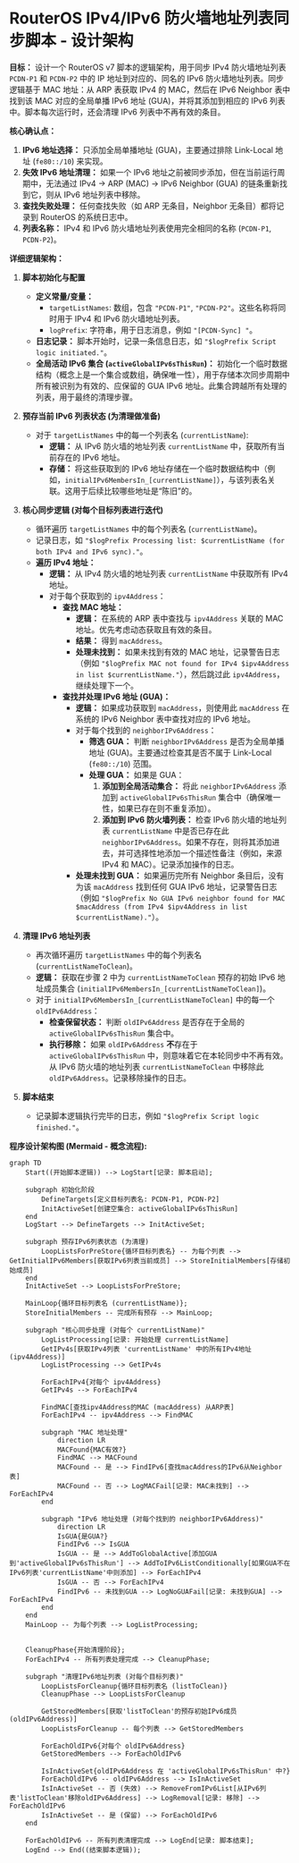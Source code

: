 # RouterOS IPv4/IPv6 防火墙地址列表同步脚本 - 设计架构

**目标：** 设计一个 RouterOS v7 脚本的逻辑架构，用于同步 IPv4 防火墙地址列表 `PCDN-P1` 和 `PCDN-P2` 中的 IP 地址到对应的、同名的 IPv6 防火墙地址列表。同步逻辑基于 MAC 地址：从 ARP 表获取 IPv4 的 MAC，然后在 IPv6 Neighbor 表中找到该 MAC 对应的全局单播 IPv6 地址 (GUA)，并将其添加到相应的 IPv6 列表中。脚本每次运行时，还会清理 IPv6 列表中不再有效的条目。

**核心确认点：**

1.  **IPv6 地址选择：** 只添加全局单播地址 (GUA)，主要通过排除 Link-Local 地址 (`fe80::/10`) 来实现。
2.  **失效 IPv6 地址清理：** 如果一个 IPv6 地址之前被同步添加，但在当前运行周期中，无法通过 IPv4 -> ARP (MAC) -> IPv6 Neighbor (GUA) 的链条重新找到它，则从 IPv6 地址列表中移除。
3.  **查找失败处理：** 任何查找失败（如 ARP 无条目，Neighbor 无条目）都将记录到 RouterOS 的系统日志中。
4.  **列表名称：** IPv4 和 IPv6 防火墙地址列表使用完全相同的名称 (`PCDN-P1`, `PCDN-P2`)。

**详细逻辑架构：**

1.  **脚本初始化与配置**
    *   **定义常量/变量：**
        *   `targetListNames`: 数组，包含 `"PCDN-P1"`, `"PCDN-P2"`。这些名称将同时用于 IPv4 和 IPv6 防火墙地址列表。
        *   `logPrefix`: 字符串，用于日志消息，例如 `"[PCDN-Sync] "`。
    *   **日志记录：** 脚本开始时，记录一条信息日志，如 `"$logPrefix Script logic initiated."`。
    *   **全局活动 IPv6 集合 (`activeGlobalIPv6sThisRun`)：** 初始化一个临时数据结构（概念上是一个集合或数组，确保唯一性），用于存储本次同步周期中所有被识别为有效的、应保留的 GUA IPv6 地址。此集合跨越所有处理的列表，用于最终的清理步骤。

2.  **预存当前 IPv6 列表状态 (为清理做准备)**
    *   对于 `targetListNames` 中的每一个列表名 (`currentListName`):
        *   **逻辑：** 从 IPv6 防火墙的地址列表 `currentListName` 中，获取所有当前存在的 IPv6 地址。
        *   **存储：** 将这些获取到的 IPv6 地址存储在一个临时数据结构中（例如，`initialIPv6MembersIn_[currentListName]`），与该列表名关联。这用于后续比较哪些地址是“陈旧”的。

3.  **核心同步逻辑 (对每个目标列表进行迭代)**
    *   循环遍历 `targetListNames` 中的每个列表名 (`currentListName`)。
    *   记录日志，如 `"$logPrefix Processing list: $currentListName (for both IPv4 and IPv6 sync)."`。
    *   **遍历 IPv4 地址：**
        *   **逻辑：** 从 IPv4 防火墙的地址列表 `currentListName` 中获取所有 IPv4 地址。
        *   对于每个获取到的 `ipv4Address`：
            *   **查找 MAC 地址：**
                *   **逻辑：** 在系统的 ARP 表中查找与 `ipv4Address` 关联的 MAC 地址。优先考虑动态获取且有效的条目。
                *   **结果：** 得到 `macAddress`。
                *   **处理未找到：** 如果未找到有效的 MAC 地址，记录警告日志（例如 `"$logPrefix MAC not found for IPv4 $ipv4Address in list $currentListName."`），然后跳过此 `ipv4Address`，继续处理下一个。
            *   **查找并处理 IPv6 地址 (GUA)：**
                *   **逻辑：** 如果成功获取到 `macAddress`，则使用此 `macAddress` 在系统的 IPv6 Neighbor 表中查找对应的 IPv6 地址。
                *   对于每个找到的 `neighborIPv6Address`：
                    *   **筛选 GUA：** 判断 `neighborIPv6Address` 是否为全局单播地址 (GUA)。主要通过检查其是否不属于 Link-Local (`fe80::/10`) 范围。
                    *   **处理 GUA：** 如果是 GUA：
                        1.  **添加到全局活动集合：** 将此 `neighborIPv6Address` 添加到 `activeGlobalIPv6sThisRun` 集合中（确保唯一性，如果已存在则不重复添加）。
                        2.  **添加到 IPv6 防火墙列表：** 检查 IPv6 防火墙的地址列表 `currentListName` 中是否已存在此 `neighborIPv6Address`。如果不存在，则将其添加进去，并可选择性地添加一个描述性备注（例如，来源 IPv4 和 MAC）。记录添加操作的日志。
                *   **处理未找到 GUA：** 如果遍历完所有 Neighbor 条目后，没有为该 `macAddress` 找到任何 GUA IPv6 地址，记录警告日志（例如 `"$logPrefix No GUA IPv6 neighbor found for MAC $macAddress (from IPv4 $ipv4Address in list $currentListName)."`）。

4.  **清理 IPv6 地址列表**
    *   再次循环遍历 `targetListNames` 中的每个列表名 (`currentListNameToClean`)。
    *   **逻辑：** 获取在步骤 2 中为 `currentListNameToClean` 预存的初始 IPv6 地址成员集合 (`initialIPv6MembersIn_[currentListNameToClean]`)。
    *   对于 `initialIPv6MembersIn_[currentListNameToClean]` 中的每一个 `oldIPv6Address`：
        *   **检查保留状态：** 判断 `oldIPv6Address` 是否存在于全局的 `activeGlobalIPv6sThisRun` 集合中。
        *   **执行移除：** 如果 `oldIPv6Address` **不**存在于 `activeGlobalIPv6sThisRun` 中，则意味着它在本轮同步中不再有效。从 IPv6 防火墙的地址列表 `currentListNameToClean` 中移除此 `oldIPv6Address`。记录移除操作的日志。

5.  **脚本结束**
    *   记录脚本逻辑执行完毕的日志，例如 `"$logPrefix Script logic finished."`。

**程序设计架构图 (Mermaid - 概念流程):**

```mermaid
graph TD
    Start((开始脚本逻辑)) --> LogStart[记录: 脚本启动];

    subgraph 初始化阶段
        DefineTargets[定义目标列表名: PCDN-P1, PCDN-P2]
        InitActiveSet[创建空集合: activeGlobalIPv6sThisRun]
    end
    LogStart --> DefineTargets --> InitActiveSet;

    subgraph 预存IPv6列表状态 (为清理)
        LoopListsForPreStore{循环目标列表名} -- 为每个列表 --> GetInitialIPv6Members[获取IPv6列表当前成员] --> StoreInitialMembers[存储初始成员]
    end
    InitActiveSet --> LoopListsForPreStore;

    MainLoop{循环目标列表名 (currentListName)};
    StoreInitialMembers -- 完成所有预存 --> MainLoop;

    subgraph "核心同步处理 (对每个 currentListName)"
        LogListProcessing[记录: 开始处理 currentListName]
        GetIPv4s[获取IPv4列表 'currentListName' 中的所有IPv4地址 (ipv4Address)]
        LogListProcessing --> GetIPv4s

        ForEachIPv4{对每个 ipv4Address}
        GetIPv4s --> ForEachIPv4

        FindMAC[查找ipv4Address的MAC (macAddress) 从ARP表]
        ForEachIPv4 -- ipv4Address --> FindMAC

        subgraph "MAC 地址处理"
            direction LR
            MACFound{MAC有效?}
            FindMAC --> MACFound
            MACFound -- 是 --> FindIPv6[查找macAddress的IPv6从Neighbor表]
            MACFound -- 否 --> LogMACFail[记录: MAC未找到] --> ForEachIPv4
        end

        subgraph "IPv6 地址处理 (对每个找到的 neighborIPv6Address)"
            direction LR
            IsGUA{是GUA?}
            FindIPv6 --> IsGUA
            IsGUA -- 是 --> AddToGlobalActive[添加GUA到'activeGlobalIPv6sThisRun'] --> AddToIPv6ListConditionally[如果GUA不在IPv6列表'currentListName'中则添加] --> ForEachIPv4
            IsGUA -- 否 --> ForEachIPv4
            FindIPv6 -- 未找到GUA --> LogNoGUAFail[记录: 未找到GUA] --> ForEachIPv4
        end
    end
    MainLoop -- 为每个列表 --> LogListProcessing;


    CleanupPhase{开始清理阶段};
    ForEachIPv4 -- 所有列表处理完成 --> CleanupPhase;

    subgraph "清理IPv6地址列表 (对每个目标列表)"
        LoopListsForCleanup{循环目标列表名 (listToClean)}
        CleanupPhase --> LoopListsForCleanup

        GetStoredMembers[获取'listToClean'的预存初始IPv6成员 (oldIPv6Address)]
        LoopListsForCleanup -- 每个列表 --> GetStoredMembers

        ForEachOldIPv6{对每个 oldIPv6Address}
        GetStoredMembers --> ForEachOldIPv6

        IsInActiveSet{oldIPv6Address 在 'activeGlobalIPv6sThisRun' 中?}
        ForEachOldIPv6 -- oldIPv6Address --> IsInActiveSet
        IsInActiveSet -- 否 (失效) --> RemoveFromIPv6List[从IPv6列表'listToClean'移除oldIPv6Address] --> LogRemoval[记录: 移除] --> ForEachOldIPv6
        IsInActiveSet -- 是 (保留) --> ForEachOldIPv6
    end

    ForEachOldIPv6 -- 所有列表清理完成 --> LogEnd[记录: 脚本结束];
    LogEnd --> End((结束脚本逻辑));